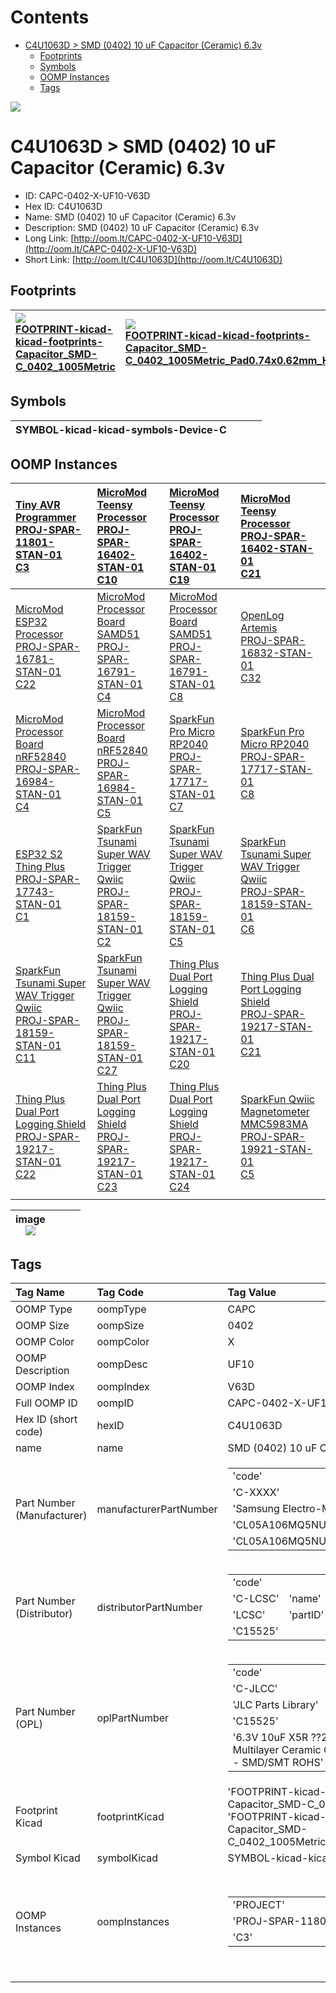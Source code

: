 



Contents
========

* [C4U1063D > SMD (0402) 10 uF Capacitor (Ceramic) 6.3v](#c4u1063d--smd-0402-10-uf-capacitor-ceramic-63v)
	* [Footprints](#footprints)
	* [Symbols](#symbols)
	* [OOMP Instances](#oomp-instances)
	* [Tags](#tags)
  
![][im]
# C4U1063D > SMD (0402) 10 uF Capacitor (Ceramic) 6.3v

- ID: CAPC-0402-X-UF10-V63D
- Hex ID: C4U1063D
- Name: SMD (0402) 10 uF Capacitor (Ceramic) 6.3v
- Description: SMD (0402) 10 uF Capacitor (Ceramic) 6.3v
- Long Link: [http://oom.lt/CAPC-0402-X-UF10-V63D](http://oom.lt/CAPC-0402-X-UF10-V63D)
- Short Link: [http://oom.lt/C4U1063D](http://oom.lt/C4U1063D)

## Footprints
  

|[![](https://raw.githubusercontent.com/oomlout/oomlout_OOMP_eda_V2/FOOTPRINT/kicad/kicad-footprints/Capacitor_SMD/C_0402_1005Metric/main/image_140.png)<br>FOOTPRINT-kicad-kicad-footprints-Capacitor_SMD-C_0402_1005Metric](https://github.com/oomlout/oomlout_OOMP_eda_V2/FOOTPRINT/kicad/kicad-footprints/Capacitor_SMD/C_0402_1005Metric/tree/main/)|[![](https://raw.githubusercontent.com/oomlout/oomlout_OOMP_eda_V2/FOOTPRINT/kicad/kicad-footprints/Capacitor_SMD/C_0402_1005Metric_Pad0.74x0.62mm_HandSolder/main/image_140.png)<br>FOOTPRINT-kicad-kicad-footprints-Capacitor_SMD-C_0402_1005Metric_Pad0.74x0.62mm_HandSolder](https://github.com/oomlout/oomlout_OOMP_eda_V2/FOOTPRINT/kicad/kicad-footprints/Capacitor_SMD/C_0402_1005Metric_Pad0.74x0.62mm_HandSolder/tree/main/)|||
| :--- | :--- | :--- | :--- |

## Symbols
  

|![]()<br>SYMBOL-kicad-kicad-symbols-Device-C||||
| :--- | :--- | :--- | :--- |

## OOMP Instances
  

|[Tiny AVR Programmer<br>PROJ-SPAR-11801-STAN-01<br>C3](https://github.com/oomlout/oomlout_OOMP_projects_V2/PROJ/SPAR/11801/STAN/01/tree/main/)|[MicroMod Teensy Processor<br>PROJ-SPAR-16402-STAN-01<br>C10](https://github.com/oomlout/oomlout_OOMP_projects_V2/PROJ/SPAR/16402/STAN/01/tree/main/)|[MicroMod Teensy Processor<br>PROJ-SPAR-16402-STAN-01<br>C19](https://github.com/oomlout/oomlout_OOMP_projects_V2/PROJ/SPAR/16402/STAN/01/tree/main/)|[MicroMod Teensy Processor<br>PROJ-SPAR-16402-STAN-01<br>C21](https://github.com/oomlout/oomlout_OOMP_projects_V2/PROJ/SPAR/16402/STAN/01/tree/main/)|
| :--- | :--- | :--- | :--- |
|[MicroMod ESP32 Processor<br>PROJ-SPAR-16781-STAN-01<br>C22](https://github.com/oomlout/oomlout_OOMP_projects_V2/PROJ/SPAR/16781/STAN/01/tree/main/)|[MicroMod Processor Board SAMD51<br>PROJ-SPAR-16791-STAN-01<br>C4](https://github.com/oomlout/oomlout_OOMP_projects_V2/PROJ/SPAR/16791/STAN/01/tree/main/)|[MicroMod Processor Board SAMD51<br>PROJ-SPAR-16791-STAN-01<br>C8](https://github.com/oomlout/oomlout_OOMP_projects_V2/PROJ/SPAR/16791/STAN/01/tree/main/)|[OpenLog Artemis<br>PROJ-SPAR-16832-STAN-01<br>C32](https://github.com/oomlout/oomlout_OOMP_projects_V2/PROJ/SPAR/16832/STAN/01/tree/main/)|
|[MicroMod Processor Board nRF52840<br>PROJ-SPAR-16984-STAN-01<br>C4](https://github.com/oomlout/oomlout_OOMP_projects_V2/PROJ/SPAR/16984/STAN/01/tree/main/)|[MicroMod Processor Board nRF52840<br>PROJ-SPAR-16984-STAN-01<br>C5](https://github.com/oomlout/oomlout_OOMP_projects_V2/PROJ/SPAR/16984/STAN/01/tree/main/)|[SparkFun Pro Micro RP2040<br>PROJ-SPAR-17717-STAN-01<br>C7](https://github.com/oomlout/oomlout_OOMP_projects_V2/PROJ/SPAR/17717/STAN/01/tree/main/)|[SparkFun Pro Micro RP2040<br>PROJ-SPAR-17717-STAN-01<br>C8](https://github.com/oomlout/oomlout_OOMP_projects_V2/PROJ/SPAR/17717/STAN/01/tree/main/)|
|[ESP32 S2 Thing Plus<br>PROJ-SPAR-17743-STAN-01<br>C1](https://github.com/oomlout/oomlout_OOMP_projects_V2/PROJ/SPAR/17743/STAN/01/tree/main/)|[SparkFun Tsunami Super WAV Trigger Qwiic<br>PROJ-SPAR-18159-STAN-01<br>C2](https://github.com/oomlout/oomlout_OOMP_projects_V2/PROJ/SPAR/18159/STAN/01/tree/main/)|[SparkFun Tsunami Super WAV Trigger Qwiic<br>PROJ-SPAR-18159-STAN-01<br>C5](https://github.com/oomlout/oomlout_OOMP_projects_V2/PROJ/SPAR/18159/STAN/01/tree/main/)|[SparkFun Tsunami Super WAV Trigger Qwiic<br>PROJ-SPAR-18159-STAN-01<br>C6](https://github.com/oomlout/oomlout_OOMP_projects_V2/PROJ/SPAR/18159/STAN/01/tree/main/)|
|[SparkFun Tsunami Super WAV Trigger Qwiic<br>PROJ-SPAR-18159-STAN-01<br>C11](https://github.com/oomlout/oomlout_OOMP_projects_V2/PROJ/SPAR/18159/STAN/01/tree/main/)|[SparkFun Tsunami Super WAV Trigger Qwiic<br>PROJ-SPAR-18159-STAN-01<br>C27](https://github.com/oomlout/oomlout_OOMP_projects_V2/PROJ/SPAR/18159/STAN/01/tree/main/)|[Thing Plus Dual Port Logging Shield<br>PROJ-SPAR-19217-STAN-01<br>C20](https://github.com/oomlout/oomlout_OOMP_projects_V2/PROJ/SPAR/19217/STAN/01/tree/main/)|[Thing Plus Dual Port Logging Shield<br>PROJ-SPAR-19217-STAN-01<br>C21](https://github.com/oomlout/oomlout_OOMP_projects_V2/PROJ/SPAR/19217/STAN/01/tree/main/)|
|[Thing Plus Dual Port Logging Shield<br>PROJ-SPAR-19217-STAN-01<br>C22](https://github.com/oomlout/oomlout_OOMP_projects_V2/PROJ/SPAR/19217/STAN/01/tree/main/)|[Thing Plus Dual Port Logging Shield<br>PROJ-SPAR-19217-STAN-01<br>C23](https://github.com/oomlout/oomlout_OOMP_projects_V2/PROJ/SPAR/19217/STAN/01/tree/main/)|[Thing Plus Dual Port Logging Shield<br>PROJ-SPAR-19217-STAN-01<br>C24](https://github.com/oomlout/oomlout_OOMP_projects_V2/PROJ/SPAR/19217/STAN/01/tree/main/)|[SparkFun Qwiic Magnetometer MMC5983MA<br>PROJ-SPAR-19921-STAN-01<br>C5](https://github.com/oomlout/oomlout_OOMP_projects_V2/PROJ/SPAR/19921/STAN/01/tree/main/)|
|||||
  

|image<br>[![](https://raw.githubusercontent.com/oomlout/oomlout_OOMP_parts_V2/CAPC/0402/X/UF10/V63D/main/image_140.jpg)](https://github.com/oomlout/oomlout_OOMP_parts_V2/CAPC/0402/X/UF10/V63D/tree/main/image.jpg)||||
| :---: | :---: | :---: | :---: |

## Tags
  

|Tag Name|Tag Code|Tag Value|
| :--- | :--- | :--- |
|OOMP Type|oompType|CAPC|
|OOMP Size|oompSize|0402|
|OOMP Color|oompColor|X|
|OOMP Description|oompDesc|UF10|
|OOMP Index|oompIndex|V63D|
|Full OOMP ID|oompID|CAPC-0402-X-UF10-V63D|
|Hex ID (short code)|hexID|C4U1063D|
|name|name|SMD (0402) 10 uF Capacitor (Ceramic) 6.3v|
|Part Number (Manufacturer)|manufacturerPartNumber|<table><tr><td>'code'</td></tr><tr><td> 'C-XXXX'</td><td> 'name'</td></tr><tr><td> 'Samsung Electro-Mechanics'</td><td> 'partID'</td></tr><tr><td> 'CL05A106MQ5NUNC'</td><td> 'partName'</td></tr><tr><td> 'CL05A106MQ5NUNC'</td></tr></table>|
|Part Number (Distributor)|distributorPartNumber|<table><tr><td>'code'</td></tr><tr><td> 'C-LCSC'</td><td> 'name'</td></tr><tr><td> 'LCSC'</td><td> 'partID'</td></tr><tr><td> 'C15525'</td></tr></table>|
|Part Number (OPL)|oplPartNumber|<table><tr><td>'code'</td></tr><tr><td> 'C-JLCC'</td><td> 'name'</td></tr><tr><td> 'JLC Parts Library'</td><td> 'partID'</td></tr><tr><td> 'C15525'</td><td> 'partName'</td></tr><tr><td> '6.3V 10uF X5R ??20% 0402  Multilayer Ceramic Capacitors MLCC - SMD/SMT ROHS'</td></tr></table>|
|Footprint Kicad|footprintKicad|'FOOTPRINT-kicad-kicad-footprints-Capacitor_SMD-C_0402_1005Metric', 'FOOTPRINT-kicad-kicad-footprints-Capacitor_SMD-C_0402_1005Metric_Pad0.74x0.62mm_HandSolder'|
|Symbol Kicad|symbolKicad|SYMBOL-kicad-kicad-symbols-Device-C|
|OOMP Instances|oompInstances|<table><tr><td>'PROJECT'</td></tr><tr><td> 'PROJ-SPAR-11801-STAN-01'</td><td> 'ID'</td></tr><tr><td> 'C3'</td></tr></table></td><td> <table><tr><td>'PROJECT'</td></tr><tr><td> 'PROJ-SPAR-16402-STAN-01'</td><td> 'ID'</td></tr><tr><td> 'C10'</td></tr></table></td><td> <table><tr><td>'PROJECT'</td></tr><tr><td> 'PROJ-SPAR-16402-STAN-01'</td><td> 'ID'</td></tr><tr><td> 'C19'</td></tr></table></td><td> <table><tr><td>'PROJECT'</td></tr><tr><td> 'PROJ-SPAR-16402-STAN-01'</td><td> 'ID'</td></tr><tr><td> 'C21'</td></tr></table></td><td> <table><tr><td>'PROJECT'</td></tr><tr><td> 'PROJ-SPAR-16781-STAN-01'</td><td> 'ID'</td></tr><tr><td> 'C22'</td></tr></table></td><td> <table><tr><td>'PROJECT'</td></tr><tr><td> 'PROJ-SPAR-16791-STAN-01'</td><td> 'ID'</td></tr><tr><td> 'C4'</td></tr></table></td><td> <table><tr><td>'PROJECT'</td></tr><tr><td> 'PROJ-SPAR-16791-STAN-01'</td><td> 'ID'</td></tr><tr><td> 'C8'</td></tr></table></td><td> <table><tr><td>'PROJECT'</td></tr><tr><td> 'PROJ-SPAR-16832-STAN-01'</td><td> 'ID'</td></tr><tr><td> 'C32'</td></tr></table></td><td> <table><tr><td>'PROJECT'</td></tr><tr><td> 'PROJ-SPAR-16984-STAN-01'</td><td> 'ID'</td></tr><tr><td> 'C4'</td></tr></table></td><td> <table><tr><td>'PROJECT'</td></tr><tr><td> 'PROJ-SPAR-16984-STAN-01'</td><td> 'ID'</td></tr><tr><td> 'C5'</td></tr></table></td><td> <table><tr><td>'PROJECT'</td></tr><tr><td> 'PROJ-SPAR-17717-STAN-01'</td><td> 'ID'</td></tr><tr><td> 'C7'</td></tr></table></td><td> <table><tr><td>'PROJECT'</td></tr><tr><td> 'PROJ-SPAR-17717-STAN-01'</td><td> 'ID'</td></tr><tr><td> 'C8'</td></tr></table></td><td> <table><tr><td>'PROJECT'</td></tr><tr><td> 'PROJ-SPAR-17743-STAN-01'</td><td> 'ID'</td></tr><tr><td> 'C1'</td></tr></table></td><td> <table><tr><td>'PROJECT'</td></tr><tr><td> 'PROJ-SPAR-18159-STAN-01'</td><td> 'ID'</td></tr><tr><td> 'C2'</td></tr></table></td><td> <table><tr><td>'PROJECT'</td></tr><tr><td> 'PROJ-SPAR-18159-STAN-01'</td><td> 'ID'</td></tr><tr><td> 'C5'</td></tr></table></td><td> <table><tr><td>'PROJECT'</td></tr><tr><td> 'PROJ-SPAR-18159-STAN-01'</td><td> 'ID'</td></tr><tr><td> 'C6'</td></tr></table></td><td> <table><tr><td>'PROJECT'</td></tr><tr><td> 'PROJ-SPAR-18159-STAN-01'</td><td> 'ID'</td></tr><tr><td> 'C11'</td></tr></table></td><td> <table><tr><td>'PROJECT'</td></tr><tr><td> 'PROJ-SPAR-18159-STAN-01'</td><td> 'ID'</td></tr><tr><td> 'C27'</td></tr></table></td><td> <table><tr><td>'PROJECT'</td></tr><tr><td> 'PROJ-SPAR-19217-STAN-01'</td><td> 'ID'</td></tr><tr><td> 'C20'</td></tr></table></td><td> <table><tr><td>'PROJECT'</td></tr><tr><td> 'PROJ-SPAR-19217-STAN-01'</td><td> 'ID'</td></tr><tr><td> 'C21'</td></tr></table></td><td> <table><tr><td>'PROJECT'</td></tr><tr><td> 'PROJ-SPAR-19217-STAN-01'</td><td> 'ID'</td></tr><tr><td> 'C22'</td></tr></table></td><td> <table><tr><td>'PROJECT'</td></tr><tr><td> 'PROJ-SPAR-19217-STAN-01'</td><td> 'ID'</td></tr><tr><td> 'C23'</td></tr></table></td><td> <table><tr><td>'PROJECT'</td></tr><tr><td> 'PROJ-SPAR-19217-STAN-01'</td><td> 'ID'</td></tr><tr><td> 'C24'</td></tr></table></td><td> <table><tr><td>'PROJECT'</td></tr><tr><td> 'PROJ-SPAR-19921-STAN-01'</td><td> 'ID'</td></tr><tr><td> 'C5'</td></tr></table>|
||||



[im]: image_450.jpg
